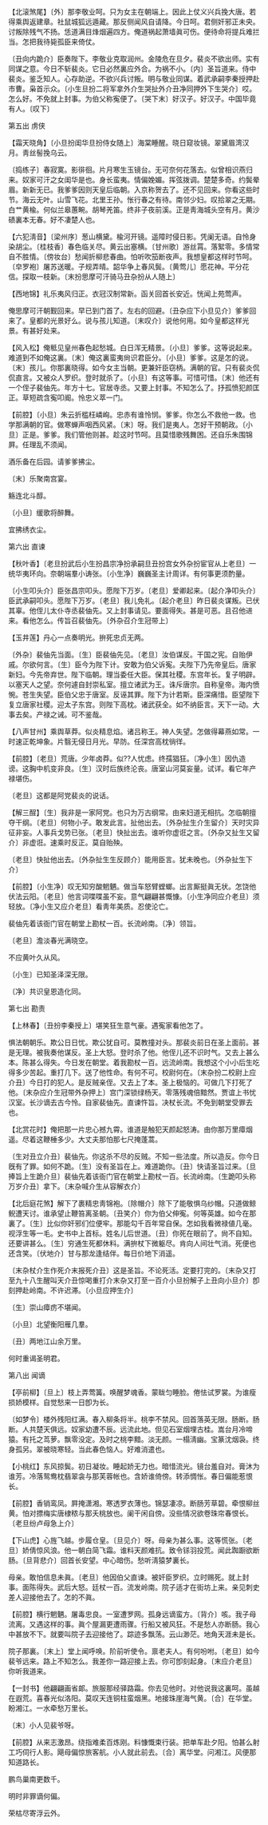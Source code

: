 <!-- { "loadSidebar": true } -->
【北滚煞尾】〔外〕那李敬业呵。只为女主在朝端上。因此上仗义兴兵挽大唐。若得乘舆返建章。社鼠城狐远遁藏。那反侧闻风自请降。今日呵。君侧奸邪正未央。讨叛除残气不扬。恁道满目烽烟遍四方。俺道祸起萧墙眞可伤。便待命将提兵难拦当。怎把我待毙孤臣来倚仗。

〔丑向内跪介〕臣奏陛下。李敬业克取润州。金陵危在旦夕。裴炎不欲出师。实有同谋之意。今日不斩裴炎。它日必然裏应外合。为祸不小。〔内〕圣旨道来。侍中裴炎。鉴乏知人。心存助逆。不欲兴兵讨叛。明与敬业同谋。着武承嗣李秦授押赴市曹。枭首示众。〔小生旦扮二将军拿外介生哭扯外介丑净同押外下生哭介〕哎。怎么好。不免就上封事。为伯父称寃便了。〔哭下末〕好汉子。好汉子。中国毕竟有人。〔叹下〕 

第五出
虏侠

【霜天晓角】〔小旦扮闺华旦扮侍女随上〕海棠睡醒。晓日窥妆镜。翠黛眉湾汉月。靑丝髻挽乌云。

〔捣练子〕春寂寞。影徘徊。片月寒生玉镜台。无可奈何花落去。似曾相识燕归来。奴家可汗之女闺华是也。身长蛮夷。情偏娩媚。挥弦拨调。楚楚多奇。约鬓晕眉。新新无已。我爹爹因则天皇后临朝。入京称贺去了。还不见回来。你看这些时节。海云无叶。山雪飞花。北里王孙。怅行春之有待。南邻少妇。叹拾翠之无期。白艹黄楡。何似兰皋蕙畹。胡琴羌笛。终非子夜前溪。正是靑海城头空有月。黄沙碛裏本无春。好不凄楚人也。 

【六犯淸音】〔梁州序〕葱山横黛。楡河开镜。遥障时侵日影。凭阑无语。自怜身染胡尘。〔桂枝香〕春色临关尽。黄云出塞横。〔甘州歌〕游丝罥。落絮零。多情常自不胜情。〔傍妆台〕愁闻折柳悲春曲。怕听吹笳断夜声。我想皇都这样时节呵。〔皁罗袍〕屠苏送暖。子规弄晴。韶华争上春风鬓。〔黄莺儿〕愿花神。平分花信。探取一枝新。〔末扮思摩可汗骑马丑杂扮从人随上〕 

【西地锦】礼乐夷风归正。衣冠汉制常新。函关回首长安近。恍闻上苑莺声。

俺思摩可汗朝觐回来。早已到门首了。左右的回避。〔丑杂应下小旦见介〕爹爹回来了。皇都的光景好么。说与孩儿知道。〔末叹介〕说他何用。如今皇都这样光景。有甚好处来。 

【风入松】俺秪见皇州春色起愁城。白日浑无精景。〔小旦〕爹爹。这等说起来。难道到不如俺这裏。〔末〕俺这裏蛮夷尙识君臣分。〔小旦〕爹爹。这是怎的说。〔末〕孩儿。你那裏晓得。如今女主当朝。更兼奸臣窃柄。满朝的官。只有裴炎侃侃直言。又被众人罗织。登时就杀了。〔小旦〕有这等事。可惜可惜。〔末〕他还有一个侄子裴伷先。年方十七。官居寺丞。又要上封事。不知怎么了。抒孤愤犯颜匡正。草短疏含寃叩阍。怜忠义萃一门。

【前腔】〔小旦〕朱云折槛枉嶙峋。忠赤有谁怜悯。爹爹。你怎么不救他一救。也学那满朝的官。做寒蝉声咽西风紧。〔末〕呀。我们是夷人。怎好干预朝政。〔小旦〕正是。爹爹。我们管他则甚。趁这时节呵。且莫惜歌残舞困。还自乐朱围锦屛。任理乱不须闻。

酒乐备在后园。请爹爹拂尘。 

〔末〕乐聚南宫宴。

觞连北斗醇。

〔小旦〕缓歌将醉舞。

宜拂绣衣尘。 

第六出
直谏

【秋叶香】〔老旦扮武后小生扮昌宗净扮承嗣旦丑扮宫女外杂扮宦官从上老旦〕一统华夷环向。奈朝端羣小诪张。〔小生净〕巍巍圣主计周详。有何事更须酌量。

〔小生叩头介〕臣张昌宗叩头。愿陛下万岁。〔老旦〕爱卿起来。〔起介净叩头介〕臣武承嗣叩头。愿陛下万岁。〔老旦〕我儿免礼。〔起介老旦〕昨日裴炎谋叛。已伏其辜。他侄儿太仆寺丞裴伷先。又上封事请见。要面得失。甚是可恶。且召他进来。看他怎么。传旨召裴伷先。〔外杂召介生冠带上〕 

【玉井莲】丹心一点奏明光。拚死忠贞无两。

〔外杂〕裴伷先当面。〔生〕臣裴伷先见。〔老旦〕汝伯谋反。干国之宪。自贻伊戚。尔欲何言。〔生〕臣今为陛下计。安敢为伯父诉寃。夫陛下乃先帝皇后。唐家新妇。今先帝弃世。陛下临朝。理当委任大臣。保其社稷。东宫年长。复子明辟。以塞天人之望。奈何遽自封崇私室。擅立诸武为王。诛斥唐宗。自称皇帝。海内愤惋。苍生失望。臣伯父忠于唐室。反诬其罪。陛下为计若斯。臣深痛惜。臣望陛下复立唐家社稷。迎太子东宫。则陛下高枕。诸武获全。如不纳臣言。天下一动。大事去矣。产禄之诫。可不鉴哉。 

【八声甘州】乘舆草莽。似炎精息焰。诸吕称王。神人失望。怎做得幕燕如常。一时速正乾坤象。片翳无侵日月光。早防。任深宫高枕徜徉。

【前腔】〔老旦〕荒唐。少年卤莽。似??人忧虑。终孺猖狂。〔净小生〕因仇造谤。这胸中机变非良。〔生〕汉时后族终沦丧。唐室山河莫妄量。试详。看它年产禄堪伤。

〔老旦〕这都是阿党裴炎的说话。 

【解三酲】〔生〕我非是一家阿党。也只为万古纲常。由来妇道无相抗。怎临朝擅夺干纲。〔老旦〕何物小子。敢发此言。扯他出去。〔外杂扯生介生留介〕天时灾异征非妄。人事兵戈势已张。〔老旦〕快扯出去。谁听你虚诳之言。〔外杂又扯生又留介〕非虚诳。速乘时反正。莫自贻殃。

〔老旦〕快扯他出去。〔外杂扯生生反顾介〕能用臣言。犹未晚也。〔外杂扯生下介〕 

【前腔】〔小生净〕叹无知穷酸魍魉。做当车怒臂螳螂。出言厮挺眞无状。怎饶他伏法云阳。〔老旦〕他言词喋喋虽不妄。意气翩翩甚慨慷。〔小生净同应介老旦〕须轻放。〔净小生又应介老旦〕看靑年美质。忍使沦亡。

裴伷先着该衙门官在朝堂上勘杖一百。长流岭南。〔净〕领旨。 

〔老旦〕澹淡春光满晓空。

不应黄叶久从风。

〔小生〕已知圣泽深无限。

〔净〕共识皇恩造化同。 

第七出
勘责

【上林春】〔丑扮李秦授上〕堪笑狂生意气豪。遇寃家看他怎了。

惧法朝朝乐。欺公日日忧。欺公犹自可。莫教撞对头。那裴炎前日在圣上面前。甚是无理。被我奏他谋反。圣上大怒。登时杀了他。他侄儿还不识时气。又去上甚么本。陈甚么得失。今日发在朝堂。着我勘杖一百。远流岭南。我想这个小小后生吃得多少苦起。重打几下。送了他性命。有何不可。校尉何在。〔末杂扮二校尉上应介丑〕今日打的犯人。是反贼亲侄。又去上了本。圣上极恼的。可做几下打死了他。〔末杂应介生冠带外杂押上〕宫门深锁绿杨天。零落残魂倍黯然。贾谊上书忧汉室。长沙谪去古今怜。自家裴伷先。直谏忤旨。决杖长流。不免到朝堂受罪去也。 

【北赏花时】俺把那一片忠心撼九霄。谁道是触犯天颜起怒涛。由你那万里瘴烟遥。尽着这鞭棰多少。大丈夫那怕那七尺掩蓬蒿。

〔生对丑立介丑〕裴伷先。你这杀不尽的反贼。不知一些法度。所以造反。你今日旣有了罪。如何不跪。〔生〕没有圣旨在上。难道跪你。〔丑〕快请圣旨过来。〔旦捧旨上生跪介旦〕裴伷先着该衙门官在朝堂上勘杖一百。长流岭南。〔生跪叩头称万岁介丑〕拿下。〔末杂喊介生从容解衣介〕 

【北后庭花煞】解下了裹精忠靑锦袍。〔除帽介〕除下了能敬惧乌纱帽。只道做鲸鲵遭天讨。谁承望止鞭笞离圣朝。〔丑笑介〕你为伯父伸寃。何等英雄。如今在那裏了。〔生〕比似你奸邪们位便牢。那能勾千百年常自保。怎如我看微禄値几毫。视浮生等一毛。史书中上首标。姓名儿后世道。〔丑〕你死在眼前了。尙不自知。还要讲甚么。〔生〕穷通生死都休料。满拚杖下微躯尽。肯向人间壮气消。死便也还含笑。〔伏地介〕甘与那龙逢结伴。每日价地下消遥。

〔末杂杖介生作死介末报死介丑〕这是圣旨。不论死活。定要打完的。〔末杂又打至九十八生醒叫天介丑惊喝重打介末杂又打至一百介小旦扮解子上丑向小旦介〕卽刻押赴岭南。不许迟滞。〔小旦应押生介〕 

〔生〕崇山瘴疠不堪闻。

〔小旦〕北望衡阳雁几羣。

〔丑〕两地江山余万里。

何时重谒圣明君。 

第八出
闻谪

【亭前柳】〔旦上〕枝上弄莺簧。唤醒梦魂香。蒙眬匀睡脸。倦怯试罗裳。为谁瘦损娇模样。自觉愁来一日卽为长。

〔如梦令〕楼外残阳红满。春入柳条将半。桃李不禁风。回首落英无限。肠断。肠断。人共楚天俱远。奴家幼遭不辰。远流此地。但见石室烟埋古桂。嵩台月冷啼猿。有托之茑萝。飘零没定。及时之桃李黯。淡无颜。一榻淸幽。宝篆沈烟袅。终身孤另。翠被晓寒轻。当此春色恼人。好难消遣也。 

【小桃红】东风掠鬓。初日凝妆。睡起娇无力也。暗惜流光。镜台羞自对。膏沐为谁芳。冷落鸳鸯枕翡翠衾与那芙蓉帐也。含娇谁倚傍。转添惆怅。春日偏能惹恨长。

【前腔】香销鸾凤。屛掩潇湘。寒透罗衣薄也。锦瑟凄凉。断肠芳草碧。牵恨柳丝黄。怕对摽梅实唐棣秾与那夭桃放也。阑干闲自傍。没些情况欲卷珠帘春恨长。〔老旦纷卢母急上介〕 

【下山虎】心旌飞越。步履仓皇。〔旦见介〕呀。母亲为甚么事。这等慌张。〔老旦〕娇倩惊风浪。他一朝白简飞霜。谁料天颜难抗。致令铩羽投荒。闻此踟蹰欲断肠。〔旦背悲介〕回首长安望。中心暗伤。愁听淸猿梦裏长。

母亲。敢怕信息未眞。〔老旦〕他因伯父直谏。被奸臣罗织。立时赐死。就上封事。面陈得失。武后大怒。廷杖一百。流发岭南。院子适才在街坊上来。亲见刺史差人迎接他去了。怎的不眞。 

【前腔】横行魍魉。屠毒忠良。一室遭罗网。孤身远谪蛮方。〔背介〕咳。我子母流离。又遇这样的事。眞个屋漏更遭雨骤。行船又被风狂。不是愁人亦断肠。我心中甚放不下。就要叫院子去迎接他了。踪迹多飘荡。云山渺茫。地角天涯未是长。

院子那裏。〔末上〕堂上闻呼唤。阶前听使令。禀老夫人。有何吩咐。〔老旦〕如今裴爷远来。路上不知怎么。我差你一路迎接上去。你可卽刻起身。〔末应介老旦〕你听我道来。 

【一封书】他翩翩画省郞。旅服那经驿路霜。你去见他时。对他说我这裏呵。虽越在遐荒。喜春光似洛阳。莫叹天连铜柱蛮烟黑。地接珠崖海气黄。〔合〕在华堂。盼湘江。一水牵愁万里长。

〔末〕小人见裴爷呀。 

【前腔】从来志激昂。绕指难柔百炼刚。料慷慨束行装。把单车赴夕阳。怕甚么射工巧伺行人影。飓母偏惊旅客航。小人就此前去。〔合〕离华堂。问湘江。风便那知道路长。

鹏鸟巢南更数千。

明时非罪谪何偏。

荣枯尽寄浮云外。
